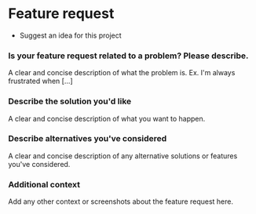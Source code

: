 # Feature request
- Suggest an idea for this project

### Is your feature request related to a problem? Please describe.
A clear and concise description of what the problem is. Ex. I'm always frustrated when [...]


### Describe the solution you'd like
A clear and concise description of what you want to happen.


### Describe alternatives you've considered
A clear and concise description of any alternative solutions or features you've considered.


### Additional context
Add any other context or screenshots about the feature request here.
